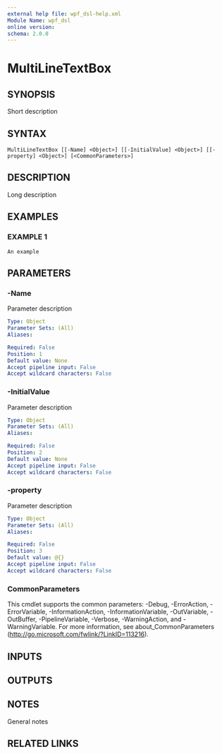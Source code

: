 ```yaml
---
external help file: wpf_dsl-help.xml
Module Name: wpf_dsl
online version:
schema: 2.0.0
---
```


# MultiLineTextBox

## SYNOPSIS
Short description

## SYNTAX

```
MultiLineTextBox [[-Name] <Object>] [[-InitialValue] <Object>] [[-property] <Object>] [<CommonParameters>]
```

## DESCRIPTION
Long description

## EXAMPLES

### EXAMPLE 1
```
An example
```

## PARAMETERS

### -Name
Parameter description

```yaml
Type: Object
Parameter Sets: (All)
Aliases:

Required: False
Position: 1
Default value: None
Accept pipeline input: False
Accept wildcard characters: False
```

### -InitialValue
Parameter description

```yaml
Type: Object
Parameter Sets: (All)
Aliases:

Required: False
Position: 2
Default value: None
Accept pipeline input: False
Accept wildcard characters: False
```

### -property
Parameter description

```yaml
Type: Object
Parameter Sets: (All)
Aliases:

Required: False
Position: 3
Default value: @{}
Accept pipeline input: False
Accept wildcard characters: False
```

### CommonParameters
This cmdlet supports the common parameters: -Debug, -ErrorAction, -ErrorVariable, -InformationAction, -InformationVariable, -OutVariable, -OutBuffer, -PipelineVariable, -Verbose, -WarningAction, and -WarningVariable.
For more information, see about_CommonParameters (http://go.microsoft.com/fwlink/?LinkID=113216).

## INPUTS

## OUTPUTS

## NOTES
General notes

## RELATED LINKS
